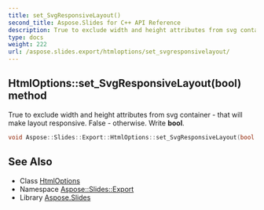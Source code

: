 ```yaml
---
title: set_SvgResponsiveLayout()
second_title: Aspose.Slides for C++ API Reference
description: True to exclude width and height attributes from svg container - that will make layout responsive. False - otherwise. Write bool.
type: docs
weight: 222
url: /aspose.slides.export/htmloptions/set_svgresponsivelayout/
---
```

## HtmlOptions::set_SvgResponsiveLayout(bool) method


True to exclude width and height attributes from svg container - that will make layout responsive. False - otherwise. Write **bool**.

```cpp
void Aspose::Slides::Export::HtmlOptions::set_SvgResponsiveLayout(bool value) override
```

## See Also

* Class [HtmlOptions](../)
* Namespace [Aspose::Slides::Export](../../)
* Library [Aspose.Slides](../../../)